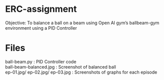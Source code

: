 # ERC-assignment
Objective: To balance a ball on a beam using Open AI gym’s ballbeam-gym environment using a PID Controller

# Files
ball-beam.py : PID Controller code<br>
ball-beam-balanced.jpg : Screenshot of balanced ball<br>
ep-01.jpg/ ep-02.jpg/ ep-03.jpg : Screenshots of graphs for each episode<br>

